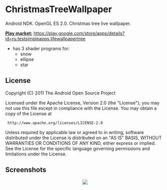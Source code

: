 # ChristmasTreeWallpaper
Android NDK. OpenGL ES 2.0.  Christmas tree live wallpaper.

<u><b>Play market:</u></b> https://play.google.com/store/apps/details?id=ru.testsimpleapps.lifewallpapertree

  - has 3 shader programs for:
    * snow
    * ellipse
    * star
    
## License
  
  Copyright (C) 2011 The Android Open Source Project

  Licensed under the Apache License, Version 2.0 (the "License");
  you may not use this file except in compliance with the License.
  You may obtain a copy of the License at

     http://www.apache.org/licenses/LICENSE-2.0

  Unless required by applicable law or agreed to in writing, software
  distributed under the License is distributed on an "AS IS" BASIS,
  WITHOUT WARRANTIES OR CONDITIONS OF ANY KIND, either express or implied.
  See the License for the specific language governing permissions and
  limitations under the License.


## Screenshots
<p align="center">
<img src="https://user-images.githubusercontent.com/13707343/107118699-7ce81d80-6893-11eb-93fc-ead7dae8b017.gif"/>
</p>
